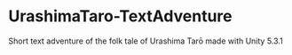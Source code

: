 # UrashimaTaro-TextAdventure
Short text adventure of the folk tale of Urashima Tarō made with Unity 5.3.1
